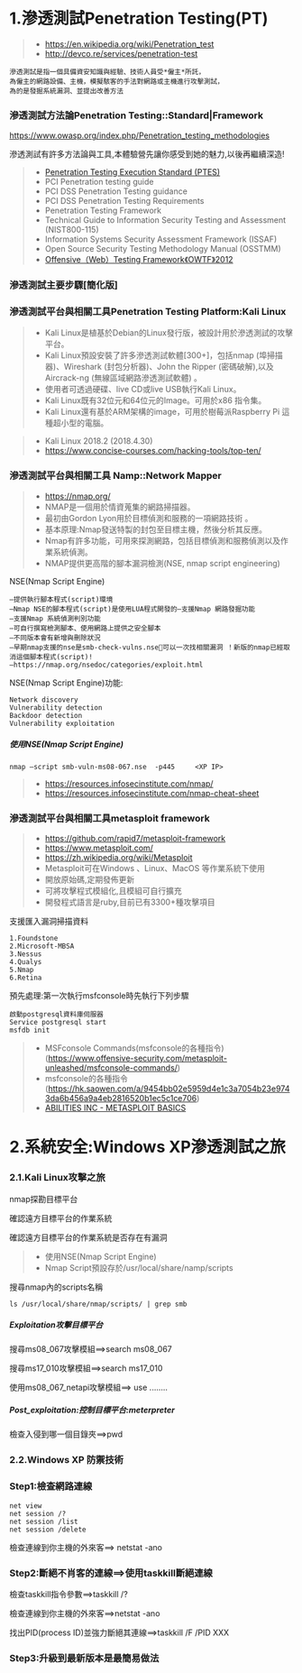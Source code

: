 # 1.滲透測試Penetration Testing(PT)

>* https://en.wikipedia.org/wiki/Penetration_test
>* http://devco.re/services/penetration-test
```
滲透測試是指一個具備資安知識與經驗、技術人員受*僱主*所託，
為僱主的網路設備、主機，模擬駭客的手法對網路或主機進行攻擊測試，
為的是發掘系統漏洞、並提出改善方法
```

### 滲透測試方法論Penetration Testing::Standard|Framework

https://www.owasp.org/index.php/Penetration_testing_methodologies

滲透測試有許多方法論與工具,本體驗營先讓你感受到她的魅力,以後再繼續深造! 

>* [Penetration Testing Execution Standard (PTES)](http://www.pentest-standard.org/index.php/Main_Page)
>* PCI Penetration testing guide
>* PCI DSS Penetration Testing guidance
>* PCI DSS Penetration Testing Requirements
>* Penetration Testing Framework
>* Technical Guide to Information Security Testing and Assessment (NIST800-115)
>* Information Systems Security Assessment Framework (ISSAF)
>* Open Source Security Testing Methodology Manual (OSSTMM)
>* [Offensive（Web）Testing Framework《OWTF》2012](https://github.com/7a/owtf)


### 滲透測試主要步驟[簡化版]

### 滲透測試平台與相關工具Penetration Testing Platform:Kali Linux

>* Kali Linux是植基於Debian的Linux發行版，被設計用於滲透測試的攻擊平台。
>* Kali Linux預設安裝了許多滲透測試軟體[300+]，包括nmap (埠掃描器)、Wireshark (封包分析器)、John the Ripper (密碼破解),以及Aircrack-ng (無線區域網路滲透測試軟體) 。 
>* 使用者可透過硬碟、live CD或live USB執行Kali Linux。
>* Kali Linux既有32位元和64位元的Image。可用於x86 指令集。
>* Kali Linux還有基於ARM架構的image，可用於樹莓派Raspberry Pi 這種超小型的電腦。

>* Kali Linux 2018.2 (2018.4.30)
>* https://www.concise-courses.com/hacking-tools/top-ten/

### 滲透測試平台與相關工具 Namp::Network Mapper

>* https://nmap.org/
>* NMAP是一個用於情資蒐集的網路掃描器。
>* 最初由Gordon Lyon用於目標偵測和服務的一項網路技術 。 
>* 基本原理:Nmap發送特製的封包至目標主機，然後分析其反應。
>* Nmap有許多功能，可用來探測網路，包括目標偵測和服務偵測以及作業系統偵測。
>* NMAP提供更高階的腳本漏洞檢測(NSE, nmap script engineering)

NSE(Nmap Script Engine)
```
–提供執行腳本程式(script)環境
–Nmap NSE的腳本程式(script)是使用LUA程式開發的–支援Nmap 網路發掘功能
–支援Nmap 系統偵測判別功能
–可自行撰寫檢測腳本、使用網路上提供之安全腳本
–不同版本會有新增與刪除狀況
–早期nmap支援的nse是smb-check-vulns.nse可以一次找相關漏洞 ！新版的nmap已經取消這個腳本程式(script)!
–https://nmap.org/nsedoc/categories/exploit.html
```

NSE(Nmap Script Engine)功能:
```
Network discovery
Vulnerability detection
Backdoor detection
Vulnerability exploitation
```
##### 使用NSE(Nmap Script Engine)

```
nmap –script smb-vuln-ms08-067.nse  -p445     <XP IP>
```

>* https://resources.infosecinstitute.com/nmap/
>* https://resources.infosecinstitute.com/nmap-cheat-sheet

### 滲透測試平台與相關工具metasploit framework

>* https://github.com/rapid7/metasploit-framework
>* https://www.metasploit.com/
>* https://zh.wikipedia.org/wiki/Metasploit
>* Metasploit可在Windows 、Linux、MacOS 等作業系統下使用
>* 開放原始碼,定期發佈更新
>* 可將攻擊程式模組化,且模組可自行擴充
>* 開發程式語言是ruby,目前已有3300+種攻擊項目

支援匯入漏洞掃描資料
```
1.Foundstone
2.Microsoft-MBSA 
3.Nessus
4.Qualys 
5.Nmap 
6.Retina
```

預先處理:第一次執行msfconsole時先執行下列步驟
```
啟動postgresql資料庫伺服器
Service postgresql start
msfdb init
```

>* MSFconsole Commands(msfconsole的各種指令)(https://www.offensive-security.com/metasploit-unleashed/msfconsole-commands/)
>* msfconsole的各種指令(https://hk.saowen.com/a/9454bb02e5959d4e1c3a7054b23e9743da6b456a9a4eb2816520b1ec5c1ce706)
>* [ABILITIES INC - METASPLOIT BASICS](https://www.blackhat.com/us-18/training/schedule/index.html#abilities-inc---metasploit-basics-9803)

# 2.系統安全:Windows XP滲透測試之旅

### 2.1.Kali Linux攻擊之旅

nmap探勘目標平台

確認遠方目標平台的作業系統

確認遠方目標平台的作業系統是否存在有漏洞
>* 使用NSE(Nmap Script Engine)
>* Nmap Script預設存於/usr/local/share/namp/scripts

搜尋nmap內的scripts名稱
```
ls /usr/local/share/nmap/scripts/ | grep smb
```

##### Exploitation攻擊目標平台

搜尋ms08_067攻擊模組==>search ms08_067

搜尋ms17_010攻擊模組==>search ms17_010

使用ms08_067_netapi攻擊模組==>  use ........

##### Post_exploitation:控制目標平台:meterpreter

檢查入侵到哪一個目錄夾==>pwd



### 2.2.Windows XP 防禦技術

### Step1:檢查網路連線
```
net view
net session /?
net session /list
net session /delete
```

檢查連線到你主機的外來客==> netstat -ano


### Step2:斷絕不肖客的連線==>使用taskkill斷絕連線

檢查taskkill指令參數==>taskkill /?

檢查連線到你主機的外來客==>netstat -ano

找出PID(process ID)並強力斷絕其連線==>taskkill /F /PID XXX

### Step3:升級到最新版本是最簡易做法










